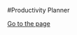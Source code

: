#Productivity Planner
<!DOCTYPE html>
<html lang="en">
<head>
    <meta charset="UTF-8">
    <meta name="viewport" content="width=device-width, initial-scale=1.0">
</head>
<body>
    <a href="http://productivityplanner.great-site.net/" target="_blank">Go to the page</a>
</body>
</html>
